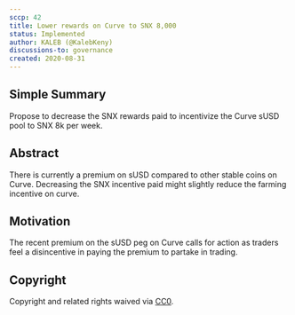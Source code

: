 ```yaml
---
sccp: 42
title: Lower rewards on Curve to SNX 8,000
status: Implemented
author: KALEB (@KalebKeny)
discussions-to: governance
created: 2020-08-31
---
```


## Simple Summary
<!--"If you can't explain it simply, you don't understand it well enough." Provide a simplified and layman-accessible explanation of the SCCP.-->
Propose to decrease the SNX rewards paid to incentivize the Curve sUSD pool to SNX 8k per week.

## Abstract
<!--A short (~200 word) description of the variable change proposed.-->
There is currently a premium on sUSD compared to other stable coins on Curve. Decreasing the SNX incentive paid might slightly reduce the farming incentive on curve.

## Motivation
<!--The motivation is critical for SCCPs that want to update variables within Synthetix. It should clearly explain why the existing variable is not incentive aligned. SCCP submissions without sufficient motivation may be rejected outright.-->
The recent premium on the sUSD peg on Curve calls for action as traders feel a disincentive in paying the premium to partake in trading. 

## Copyright
Copyright and related rights waived via [CC0](https://creativecommons.org/publicdomain/zero/1.0/).

